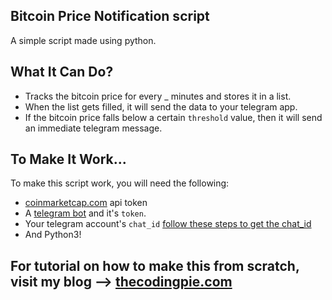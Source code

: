 ## Bitcoin Price Notification script

A simple script made using python. 

## What It Can Do?

- Tracks the bitcoin price for every _ minutes and stores it in a list.
- When the list gets filled, it will send the data to your telegram app.
- If the bitcoin price falls below a certain `threshold` value, then it will send an immediate telegram message.

## To Make It Work...

To make this script work, you will need the following:

- <a href="https://pro.coinmarketcap.com/" target="_blank">coinmarketcap.com</a> api token
- A [telegram bot](https://core.telegram.org/bots#6-botfather) and it's `token`.
- Your telegram account's `chat_id` [follow these steps to get the chat_id](https://gist.github.com/nafiesl/4ad622f344cd1dc3bb1ecbe468ff9f8a)
- And Python3!

## For tutorial on how to make this from scratch, visit my blog --> [thecodingpie.com](https://thecodingpie.com)
